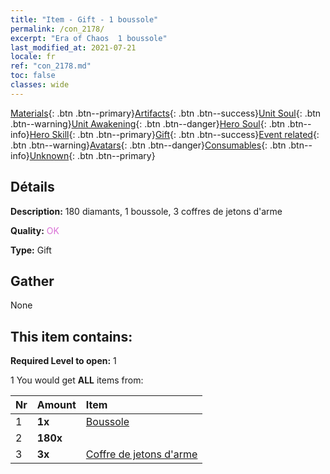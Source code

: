```yaml
---
title: "Item - Gift - 1 boussole"
permalink: /con_2178/
excerpt: "Era of Chaos  1 boussole"
last_modified_at: 2021-07-21
locale: fr
ref: "con_2178.md"
toc: false
classes: wide
---
```

 [Materials](/ItemsFR/){: .btn .btn--primary}[Artifacts](/ItemsFR/Artifacts/){: .btn .btn--success}[Unit Soul](/ItemsFR/UnitSoul/){: .btn .btn--warning}[Unit Awakening](/ItemsFR/UnitAwakening/){: .btn .btn--danger}[Hero Soul](/ItemsFR/HeroSoul/){: .btn .btn--info}[Hero Skill](/ItemsFR/HeroSkill/){: .btn .btn--primary}[Gift](/ItemsFR/Gift/){: .btn .btn--success}[Event related](/ItemsFR/Events/){: .btn .btn--warning}[Avatars](/ItemsFR/Avatars/){: .btn .btn--danger}[Consumables](/ItemsFR/Consumables/){: .btn .btn--info}[Unknown](/ItemsFR/Unknown/){: .btn .btn--primary}

## Détails
 **Description:** 180 diamants, 1 boussole, 3 coffres de jetons d'arme

 **Quality:** <span style="color: #DA70D6">OK</span>

 **Type:** Gift

## Gather

  None

## This item contains:

 **Required Level to open:** 1

 1 You would get **ALL** items  from:

  | Nr | Amount |     Item    |
  |:---|:-------|:------------|
  | 1 |  **1x** | [Boussole](/fr/Items/con_2183/) |  | 
  | 2 |  **180x** | <i class="fas fa-gem"/> |  | 
  | 3 |  **3x** | [Coffre de jetons d'arme](/ItemsFR/con_1367/) |  | 
